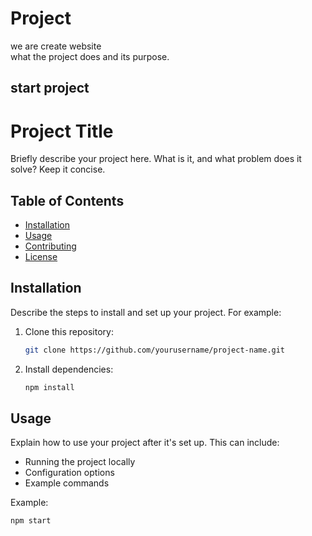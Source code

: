 # Project 
we are create website 
<br>what the project does and its purpose.

## start project

# Project Title
Briefly describe your project here. What is it, and what problem does it solve? Keep it concise.

## Table of Contents
- [Installation](#installation)
- [Usage](#usage)
- [Contributing](#contributing)
- [License](#license)

## Installation

Describe the steps to install and set up your project. For example:

1. Clone this repository:
    ```bash
    git clone https://github.com/yourusername/project-name.git
    ```
2. Install dependencies:
    ```bash
    npm install
    ```

## Usage

Explain how to use your project after it's set up. This can include:

- Running the project locally
- Configuration options
- Example commands

Example:

```bash
npm start
